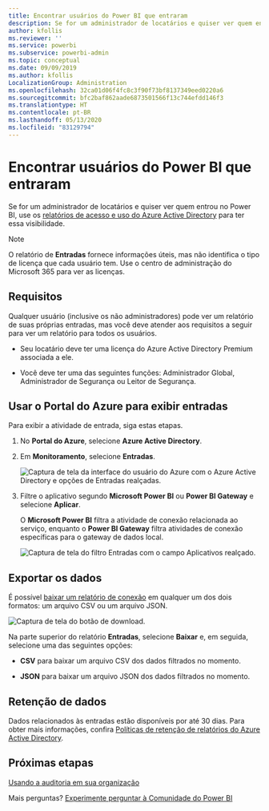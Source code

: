 ```yaml
---
title: Encontrar usuários do Power BI que entraram
description: Se for um administrador de locatários e quiser ver quem entrou no Power BI, você poderá usar os relatórios de acesso e de uso do Azure Active Directory para ter essa visibilidade.
author: kfollis
ms.reviewer: ''
ms.service: powerbi
ms.subservice: powerbi-admin
ms.topic: conceptual
ms.date: 09/09/2019
ms.author: kfollis
LocalizationGroup: Administration
ms.openlocfilehash: 32ca01d06f4fc8c3f90f73bf8137349eed0220a6
ms.sourcegitcommit: bfc2baf862aade6873501566f13c744efdd146f3
ms.translationtype: HT
ms.contentlocale: pt-BR
ms.lasthandoff: 05/13/2020
ms.locfileid: "83129794"
---
```

# <a name="find-power-bi-users-that-have-signed-in"></a>Encontrar usuários do Power BI que entraram

Se for um administrador de locatários e quiser ver quem entrou no Power BI, use os [relatórios de acesso e uso do Azure Active Directory](/azure/active-directory/reports-monitoring/concept-sign-ins) para ter essa visibilidade.

> [!NOTE]
> O relatório de **Entradas** fornece informações úteis, mas não identifica o tipo de licença que cada usuário tem. Use o centro de administração do Microsoft 365 para ver as licenças.

## <a name="requirements"></a>Requisitos

Qualquer usuário (inclusive os não administradores) pode ver um relatório de suas próprias entradas, mas você deve atender aos requisitos a seguir para ver um relatório para todos os usuários.

* Seu locatário deve ter uma licença do Azure Active Directory Premium associada a ele.

* Você deve ter uma das seguintes funções: Administrador Global, Administrador de Segurança ou Leitor de Segurança.

## <a name="use-the-azure-portal-to-view-sign-ins"></a>Usar o Portal do Azure para exibir entradas

Para exibir a atividade de entrada, siga estas etapas.

1. No **Portal do Azure**, selecione **Azure Active Directory**.

1. Em **Monitoramento**, selecione **Entradas**.
   
    ![Captura de tela da interface do usuário do Azure com o Azure Active Directory e opções de Entradas realçadas.](media/service-admin-access-usage/azure-portal-sign-ins.png)

1. Filtre o aplicativo segundo **Microsoft Power BI** ou **Power BI Gateway** e selecione **Aplicar**.

    O **Microsoft Power BI** filtra a atividade de conexão relacionada ao serviço, enquanto o **Power BI Gateway** filtra atividades de conexão específicas para o gateway de dados local.
   
    ![Captura de tela do filtro Entradas com o campo Aplicativos realçado.](media/service-admin-access-usage/sign-in-filter.png)

## <a name="export-the-data"></a>Exportar os dados

É possível [baixar um relatório de conexão](/azure/active-directory/reports-monitoring/quickstart-download-sign-in-report) em qualquer um dos dois formatos: um arquivo CSV ou um arquivo JSON.

![Captura de tela do botão de download.](media/service-admin-access-usage/download-sign-in-data-csv.png)

Na parte superior do relatório **Entradas**, selecione **Baixar** e, em seguida, selecione uma das seguintes opções:

* **CSV** para baixar um arquivo CSV dos dados filtrados no momento.

* **JSON** para baixar um arquivo JSON dos dados filtrados no momento.

## <a name="data-retention"></a>Retenção de dados

Dados relacionados às entradas estão disponíveis por até 30 dias. Para obter mais informações, confira [Políticas de retenção de relatórios do Azure Active Directory](/azure/active-directory/reports-monitoring/reference-reports-data-retention).

## <a name="next-steps"></a>Próximas etapas

[Usando a auditoria em sua organização](service-admin-auditing.md)

Mais perguntas? [Experimente perguntar à Comunidade do Power BI](https://community.powerbi.com/)